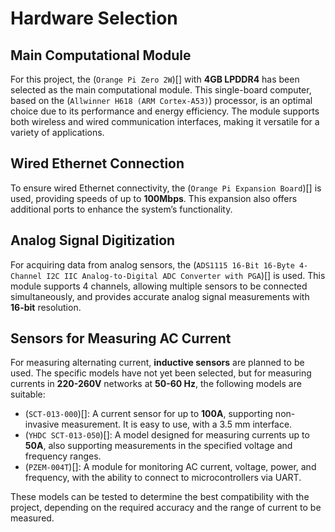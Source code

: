 # Hardware Selection

## Main Computational Module

For this project, the (`Orange Pi Zero 2W`)[] with **4GB LPDDR4** has been selected as the main computational module. This single-board computer, based on the (`Allwinner H618 (ARM Cortex-A53)`) processor, is an optimal choice due to its performance and energy efficiency. The module supports both wireless and wired communication interfaces, making it versatile for a variety of applications.

## Wired Ethernet Connection

To ensure wired Ethernet connectivity, the (`Orange Pi Expansion Board`)[] is used, providing speeds of up to **100Mbps**. This expansion also offers additional ports to enhance the system’s functionality.

## Analog Signal Digitization

For acquiring data from analog sensors, the (`ADS1115 16-Bit 16-Byte 4-Channel I2C IIC Analog-to-Digital ADC Converter with PGA`)[] is used. This module supports 4 channels, allowing multiple sensors to be connected simultaneously, and provides accurate analog signal measurements with **16-bit** resolution.

## Sensors for Measuring AC Current

For measuring alternating current, **inductive sensors** are planned to be used. The specific models have not yet been selected, but for measuring currents in **220-260V** networks at **50-60 Hz**, the following models are suitable:

- (`SCT-013-000`)[]: A current sensor for up to **100A**, supporting non-invasive measurement. It is easy to use, with a 3.5 mm interface.
- (`YHDC SCT-013-050`)[]: A model designed for measuring currents up to **50A**, also supporting measurements in the specified voltage and frequency ranges.
- (`PZEM-004T`)[]: A module for monitoring AC current, voltage, power, and frequency, with the ability to connect to microcontrollers via UART.

These models can be tested to determine the best compatibility with the project, depending on the required accuracy and the range of current to be measured.
